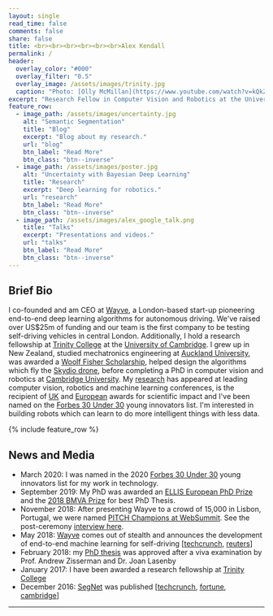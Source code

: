 ```yaml
---
layout: single
read_time: false
comments: false
share: false
title: <br><br><br><br><br><br>Alex Kendall
permalink: /
header:
  overlay_color: "#000"
  overlay_filter: "0.5"
  overlay_image: /assets/images/trinity.jpg
  caption: "Photo: [Olly McMillan](https://www.youtube.com/watch?v=kQkZeXHfgwA&t=1s)"
excerpt: "Research Fellow in Computer Vision and Robotics at the University of Cambridge<br><br>"
feature_row:
  - image_path: /assets/images/uncertainty.jpg
    alt: "Semantic Segmentation"
    title: "Blog"
    excerpt: "Blog about my research."
    url: "blog"
    btn_label: "Read More"
    btn_class: "btn--inverse"
  - image_path: /assets/images/poster.jpg
    alt: "Uncertainty with Bayesian Deep Learning"
    title: "Research"
    excerpt: "Deep learning for robotics."
    url: "research"
    btn_label: "Read More"
    btn_class: "btn--inverse"
  - image_path: /assets/images/alex_google_talk.png
    title: "Talks"
    excerpt: "Presentations and videos."
    url: "talks"
    btn_label: "Read More"
    btn_class: "btn--inverse"
---
```


## Brief Bio

I co-founded and am CEO at [Wayve](https://wayve.ai/), a London-based start-up pioneering end-to-end deep learning algorithms for autonomous driving.
We've raised over US$25m of funding and our team is the first company to be testing self-driving vehicles in central London.
Additionally, I hold a research fellowship at [Trinity College](https://www.trin.cam.ac.uk/) at the [University of Cambridge](https://www.cam.ac.uk/).
I grew up in New Zealand, studied mechatronics engineering at [Auckland University](https://www.auckland.ac.nz/), was awarded a [Woolf Fisher Scholarship](http://www.woolffishertrust.co.nz/), helped design the algorithms which fly the [Skydio drone](https://www.skydio.com/), before completing a PhD in computer vision and robotics at [Cambridge University](https://www.cam.ac.uk/). 
My [research](https://scholar.google.co.uk/citations?user=hE2mTp4AAAAJ) has appeared at leading computer vision, robotics and machine learning conferences, is the recipient of [UK](https://britishmachinevisionassociation.github.io/bursaries/sullivan-prize.html) and [European](https://ellis.eu/en/news/ellis-phd-award) awards for scientific impact and I've been named on the [Forbes 30 Under 30](https://www.forbes.com/profile/alex-kendall/?list=30under30-europe-big-money-startups#1b95c2317283) young innovators list.
I'm interested in building robots which can learn to do more intelligent things with less data.

<div id='featured'></div>

{% include feature_row %}

## News and Media
* March 2020: I was named in the 2020 [Forbes 30 Under 30](https://www.forbes.com/profile/alex-kendall/?list=30under30-europe-big-money-startups#1b95c2317283) young innovators list for my work in technology.
* September 2019: My PhD was awarded an [ELLIS European PhD Prize](https://ellis.eu/en/news/ellis-phd-award) and the [2018 BMVA Prize](https://britishmachinevisionassociation.github.io/bursaries/sullivan-prize.html) for best PhD Thesis.
* November 2018: After presenting Wayve to a crowd of 15,000 in Lisbon, Portugal, we were named [PITCH Champions at WebSummit](https://youtu.be/sn-_29bknz8?t=548). See the post-ceremony [interview here](https://www.facebook.com/WebSummitHQ/videos/alex-kendall-co-founder-and-cto-of-wayve-live-at-web-summit/764089603927542/).
* May 2018: [Wayve](https://wayve.ai/) comes out of stealth and announces the development of end-to-end machine learning for self-driving [[techcrunch](https://techcrunch.com/2018/05/22/wayve/), [reuters](https://uk.reuters.com/video/2018/07/27/autonomous-car-teaches-itself-to-drive-i?videoId=449225967&videoChannel=4000)]
* February 2018: my [PhD thesis](/computer_vision/phd_thesis/) was approved after a viva examination by Prof. Andrew Zisserman and Dr. Joan Lasenby
* January 2017: I have been awarded a research fellowship at [Trinity College](https://www.trin.cam.ac.uk/)
* December 2016: [SegNet](http://mi.eng.cam.ac.uk/projects/segnet/) was published [[techcrunch](https://techcrunch.com/2015/12/22/a-new-system-lets-self-driving-cars-learn-streets-on-the-fly/), [fortune](http://fortune.com/2015/12/29/driverless-car-sensor-segnet/), [cambridge](https://www.cam.ac.uk/research/news/teaching-machines-to-see-new-smartphone-based-system-could-accelerate-development-of-driverless-cars)]


---
